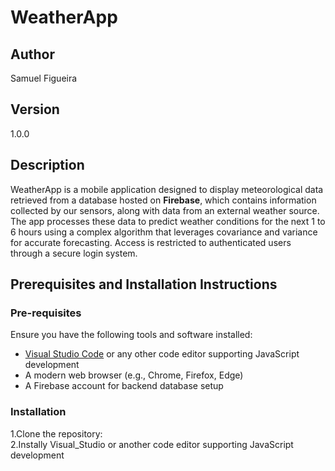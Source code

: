 # WeatherApp

## Author  
Samuel Figueira  

## Version  
1.0.0  

## Description  
WeatherApp is a mobile application designed to display meteorological data retrieved from a database hosted on **Firebase**, which contains information collected by our sensors, along with data from an external weather source. The app processes these data to predict weather conditions for the next 1 to 6 hours using a complex algorithm that leverages covariance and variance for accurate forecasting. Access is restricted to authenticated users through a secure login system.

## Prerequisites and Installation Instructions  

### Pre-requisites  
Ensure you have the following tools and software installed:  
- [Visual Studio Code](https://code.visualstudio.com/) or any other code editor supporting JavaScript development  
- A modern web browser (e.g., Chrome, Firefox, Edge)  
- A Firebase account for backend database setup  

### Installation  
1.Clone the repository:  
2.Instally Visual_Studio or another code editor supporting JavaScript development  
